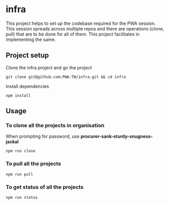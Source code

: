 # infra

This project helps to set up the codebase required for the PWA session. This session spreads across multiple repos and there are operations (clone, pull) that are to be done for all of them. This project facilitates in implementing the same.

## Project setup

Clone the infra project and go the project

```
git clone git@github.com:PWA-TW/infra.git && cd infra
```

Install dependencies
```
npm install
```

## Usage

### To clone all the projects in organisation

When prompting for password, use **procurer-sank-sturdy-snugness-jackal**

```
npm run clone
```


### To pull all the projects

```
npm run pull
```

### To get status of all the projects

```
npm run status
```
